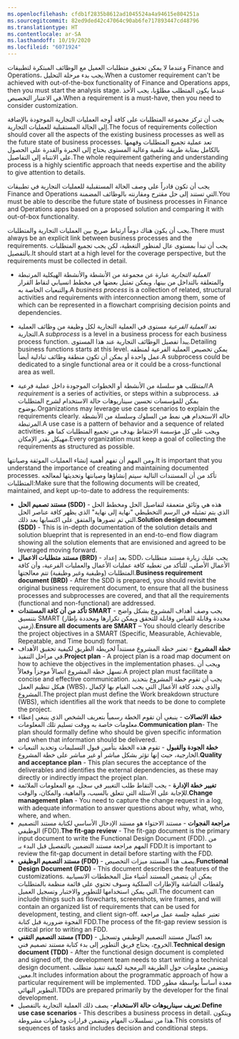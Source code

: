 ```yaml
---
ms.openlocfilehash: cfdb1f2835b8612ad1045524a4a94615e804251a
ms.sourcegitcommit: 82ed9ded42c47064c90ab6fe717893447cd48796
ms.translationtype: HT
ms.contentlocale: ar-SA
ms.lasthandoff: 10/19/2020
ms.locfileid: "6071924"
---
```

<span data-ttu-id="546f4-101">وعندما لا يمكن تحقيق متطلبات العميل مع الوظائف المبتكرة لتطبيقات Finance and Operations، يجب بدء مرحلة التحليل.</span><span class="sxs-lookup"><span data-stu-id="546f4-101">When a customer requirement can't be achieved with out-of-the-box functionality of Finance and Operations apps, then you must start the analysis stage.</span></span> <span data-ttu-id="546f4-102">عندما يكون المتطلب مطلوًبا، يجب الأخذ في الاعتبار التخصيص.</span><span class="sxs-lookup"><span data-stu-id="546f4-102">When a requirement is a must-have, then you need to consider customization.</span></span>

<span data-ttu-id="546f4-103">يجب أن تركز مجموعة المتطلبات على كافة أوجه العمليات التجارية الموجودة بالإضافة إلى الحالة المستقبلية للعمليات التجارية.</span><span class="sxs-lookup"><span data-stu-id="546f4-103">The focus of requirements collection should cover all the aspects of the existing business processes as well as the future state of business processes.</span></span> <span data-ttu-id="546f4-104">تعد عملية تجميع المتطلبات وفهمها بالكامل بمثابة طريقة علمية وعالية المستوى يحتاج إلى الخبرة والقدرة على الحصول على الانتباه إلى التفاصيل.</span><span class="sxs-lookup"><span data-stu-id="546f4-104">The whole requirement gathering and understanding process is a highly scientific approach that needs expertise and the ability to give attention to details.</span></span>

<span data-ttu-id="546f4-105">يجب أن تكون قادراً على وصف الحالة المستقبلية للعمليات التجارية في تطبيقات Finance and Operations التي تستند إلى حل مقترح ومقارنته بالوظائف المضمنة.</span><span class="sxs-lookup"><span data-stu-id="546f4-105">You must be able to describe the future state of business processes in Finance and Operations apps based on a proposed solution and comparing it with out-of-box functionality.</span></span> 

<span data-ttu-id="546f4-106">يجب أن يكون هناك دوماً ارتباط صريح بين العمليات التجارية والمتطلبات.</span><span class="sxs-lookup"><span data-stu-id="546f4-106">There must always be an explicit link between business processes and the requirements.</span></span> <span data-ttu-id="546f4-107">يجب أن تبدأ بمستوى عال لمنظور التغطية، لكن يجب تجميع المتطلبات بالتفصيل.</span><span class="sxs-lookup"><span data-stu-id="546f4-107">It should start at a high level for the coverage perspective, but the requirements must be collected in detail.</span></span> 

- <span data-ttu-id="546f4-108">*العملية التجارية* عبارة عن مجموعة من الأنشطة والأنشطة الهيكلية المرتبطة والمتعلقة بالتداخل من بينها، ويمكن تمثيل بعضها في مخطط انسيابي لنقاط القرار والتبعيات الخاصة به.</span><span class="sxs-lookup"><span data-stu-id="546f4-108">A *business process* is a collection of related, structural activities and requirements with interconnection among them, some of which can be represented in a flowchart comprising decision points and dependencies.</span></span>

- <span data-ttu-id="546f4-109">تعد *العملية الفرعية* مستوى في العملية التجارية لكل وظيفة من وظائف العملية التجارية.</span><span class="sxs-lookup"><span data-stu-id="546f4-109">A *subprocess* is a level in a business process for each business process function.</span></span> <span data-ttu-id="546f4-110">يبدأ تفصيل الوظائف التجارية عند هذا المستوى.</span><span class="sxs-lookup"><span data-stu-id="546f4-110">Detailing business functions starts at this level.</span></span> <span data-ttu-id="546f4-111">يمكن تخصيص العملية الفرعية لمنطقه عمل واحدة أو يمكن أن تكون منطقة وظائف تبادلية أيضاً.</span><span class="sxs-lookup"><span data-stu-id="546f4-111">A subprocess could be dedicated to a single functional area or it could be a cross-functional area as well.</span></span>

- <span data-ttu-id="546f4-112">*المتطلب* هو سلسلة من الأنشطة أو الخطوات الموجودة داخل عملية فرعية.</span><span class="sxs-lookup"><span data-stu-id="546f4-112">A *requirement* is a series of activities, or steps within a subprocess.</span></span> <span data-ttu-id="546f4-113">قد يمكن للمؤسسات تحسين سيناريوهات حالة الاستخدام لشرح المتطلبات بوضوح.</span><span class="sxs-lookup"><span data-stu-id="546f4-113">Organizations may leverage use case scenarios to explain the requirements clearly.</span></span> <span data-ttu-id="546f4-114">حاله الاستخدام هي نمط من السلوك وسلسلة من الأنشطة المرتبطة.</span><span class="sxs-lookup"><span data-stu-id="546f4-114">A use case is a pattern of behavior and a sequence of related activities.</span></span> <span data-ttu-id="546f4-115">ويجب على كل مؤسسة الاحتفاظ بهدف من تجميع المتطلبات كما هو مهيكل بقدر الإمكان.</span><span class="sxs-lookup"><span data-stu-id="546f4-115">Every organization must keep a goal of collecting the requirements as structured as possible.</span></span>

<span data-ttu-id="546f4-116">ومن المهم أن تفهم أهمية إنشاء العمليات الموثقة وصيانتها.</span><span class="sxs-lookup"><span data-stu-id="546f4-116">It is important that you understand the importance of creating and maintaining documented processes.</span></span> <span data-ttu-id="546f4-117">تأكد من أن المستندات التالية سيتم إنشاؤها وصيانتها وتحديثها لمعالجه المتطلبات:</span><span class="sxs-lookup"><span data-stu-id="546f4-117">Make sure that the following documents will be created, maintained, and kept up-to-date to address the requirements:</span></span>

- <span data-ttu-id="546f4-118">**مستند تصميم الحل (SDD)** - هذه هي وثائق متعمقة لتفاصيل الحل ومخطط الحل الذي يتم تمثيله في الرسم التخطيطي "نهاية إلى نهاية" الذي يظهر كافة عناصر الحل التي تم تصورها والمتفق على اكتسابها بعد ذلك.</span><span class="sxs-lookup"><span data-stu-id="546f4-118">**Solution design document (SDD)** - This is in-depth documentation of the solution details and solution blueprint that is represented in an end-to-end flow diagram showing all the solution elements that are envisioned and agreed to be leveraged moving forward.</span></span>
- <span data-ttu-id="546f4-119">**مستند متطلبات الاعمال (BRD)** - بعد إعداد SDD، يجب عليك زيارة مستند متطلبات الأعمال الأصلي، للتأكد من تغطية كافة عمليات الأعمال والعمليات الفرعية، وأن كافة المتطلبات (وظيفية وغير وظيفية) تتم معالجتها.</span><span class="sxs-lookup"><span data-stu-id="546f4-119">**Business requirement document (BRD)** - After the SDD is prepared, you should revisit the original business requirement document, to ensure that all the business processes and subprocesses are covered, and that all the requirements (functional and non-functional) are addressed.</span></span>
- <span data-ttu-id="546f4-120">**تأكد من أن كافة المستندات SMART** - يجب وصف أهداف المشروع بشكل واضح بتنسيق SMART (محددة وقابلة للقياس وقابلة للتحقق ويمكن تكرارها ومحددة بإطار زمني).</span><span class="sxs-lookup"><span data-stu-id="546f4-120">**Ensure all documents are SMART** – You should clearly describe the project objectives in a SMART (Specific, Measurable, Achievable, Repeatable, and Time bound) format.</span></span>
- <span data-ttu-id="546f4-121">**خطة المشروع** - تعتبر خطة المشروع مستنداً لخريطة الطريق لكيفية تحقيق الأهداف في مراحل التنفيذ.</span><span class="sxs-lookup"><span data-stu-id="546f4-121">**Project plan** - A project plan is a road map document on how to achieve the objectives in the implementation phases.</span></span> <span data-ttu-id="546f4-122">ويجب أن تسهل خطة المشروع اتصالاً موجزاً وفعالاً.</span><span class="sxs-lookup"><span data-stu-id="546f4-122">A project plan must facilitate a concise and effective communication.</span></span> <span data-ttu-id="546f4-123">يجب أن تقوم خطة المشروع بتحديد هيكل تنظيم العمل (WBS)، والذي يحدد كافة الأعمال التي يجب القيام بها لإكمال المشروع.</span><span class="sxs-lookup"><span data-stu-id="546f4-123">The project plan must define the Work breakdown structure (WBS), which identifies all the work that needs to be done to complete the project.</span></span> 
- <span data-ttu-id="546f4-124">**خطة الاتصالات** - ينبغي أن تقوم الخطة رسمياً بتعريف الشخص الذي ينبغي إعطاء معلومات خاصة به ووقت تسليم تلك المعلومات.</span><span class="sxs-lookup"><span data-stu-id="546f4-124">**Communication plan**- The plan should formally define who should be given specific information and when that information should be delivered.</span></span>
- <span data-ttu-id="546f4-125">**خطة الجودة والقبول** - تقوم هذه الخطة بتأمين قبول التسليمات وتحديد التبعيات الخارجية، حيث إنها تؤثر بشكل مباشر أو غير مباشر على خطة المشروع.</span><span class="sxs-lookup"><span data-stu-id="546f4-125">**Quality and acceptance plan** - This plan secures the acceptance of the deliverables and identifies the external dependencies, as these may directly or indirectly impact the project plan.</span></span>
- <span data-ttu-id="546f4-126">**تغيير خطة الإدارة** - يجب التقاط طلب التغيير في سجل، مع المعلومات الملائمة للإجابة على الأسئلة التي تتعلق بالسبب، والماهية، والمكان، والوقت.</span><span class="sxs-lookup"><span data-stu-id="546f4-126">**Change management plan** - You need to capture the change request in a log, with adequate information to answer questions about why, what, who, where, and when.</span></span> 
- <span data-ttu-id="546f4-127">**مراجعة الفجوات** - مستند الاحتواء هو مستند الإدخال الأساسي لكتابة مستند التصميم الوظيفي (FDD).</span><span class="sxs-lookup"><span data-stu-id="546f4-127">**The fit-gap review** - The fit-gap document is the primary input document to write the Functional Design Document (FDD).</span></span> <span data-ttu-id="546f4-128">من المهم مراجعة مستند التضمين بالتفصيل قبل البدء بـ FDD.</span><span class="sxs-lookup"><span data-stu-id="546f4-128">It is important to review the fit-gap document in detail before starting with the FDD.</span></span>
- <span data-ttu-id="546f4-129">**مستند التصميم الوظيفي (FDD)** - يصف هذا المستند ميزات التخصيص.</span><span class="sxs-lookup"><span data-stu-id="546f4-129">**Functional Design Document (FDD)** - This document describes the features of the customizations.</span></span> <span data-ttu-id="546f4-130">يمكن أن يتضمن المستند أشياء مثل المخططات الانسيابية ولقطات الشاشة والإطارات السلكية وسوف تحتوي على قائمة منظمة بالمتطلبات التي يمكن استخدامها للتطوير والاختبار وتسجيل العميل.</span><span class="sxs-lookup"><span data-stu-id="546f4-130">The document can include things such as flowcharts, screenshots, wire frames, and will contain an organized list of requirements that can be used for development, testing, and client sign-off.</span></span> <span data-ttu-id="546f4-131">تعتبر عملية جلسة عمل مراجعة الفجوة ضرورية قبل كتابة FDD.</span><span class="sxs-lookup"><span data-stu-id="546f4-131">The process of the fit-gap review session is critical prior to writing an FDD.</span></span>
- <span data-ttu-id="546f4-132">**مستند التصميم التقني (TDD)** - بعد اكتمال مستند التصميم الوظيفي وتسجيل الخروج، يحتاج فريق التطوير إلى بدء كتابة مستند تصميم فني.</span><span class="sxs-lookup"><span data-stu-id="546f4-132">**Technical design document (TDD)** - After the functional design document is completed and signed off, the development team needs to start writing a technical design document.</span></span> <span data-ttu-id="546f4-133">ويتضمن معلومات حول الطريقة البرمجية لكيفية تنفيذ متطلب معين.</span><span class="sxs-lookup"><span data-stu-id="546f4-133">It includes information about the programmatic approach of how a particular requirement will be implemented.</span></span> <span data-ttu-id="546f4-134">TDD معدة أساساً بواسطة مطور التطوير النهائي.</span><span class="sxs-lookup"><span data-stu-id="546f4-134">TDDs are prepared primarily by the developer for the final development.</span></span>
- <span data-ttu-id="546f4-135">**تعريف سيناريوهات حالة الاستخدام**- يصف ذلك العملية التجارية بالتفصيل.</span><span class="sxs-lookup"><span data-stu-id="546f4-135">**Define use case scenarios** - This describes a business process in detail.</span></span> <span data-ttu-id="546f4-136">ويتكون هذا من تسلسلات المهام وتتضمن قرارات وخطوات مشروطة.</span><span class="sxs-lookup"><span data-stu-id="546f4-136">This consists of sequences of tasks and includes decision and conditional steps.</span></span>

